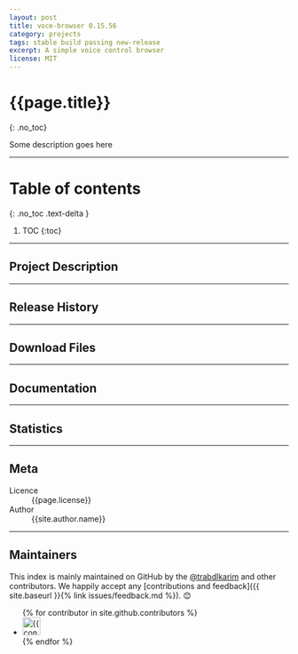 ```yaml
---
layout: post
title: voce-browser 0.15.56
category: projects
tags: stable build passing new-release
excerpt: A simple voice control browser
license: MIT
---
```


# {{page.title}}
{: .no_toc}

Some description goes here

---

# Table of contents
{: .no_toc .text-delta }

1. TOC 
{:toc}

---

## <i class="fa fa-file-alt"></i> Project Description

---

## <i class="fa fa-stream"></i> Release History

---

## <i class="fa fa-download"></i> Download Files

---

## <i class="fa fa-book"></i> Documentation

---

## <i class="fa fa-chart-pie"></i> Statistics

---

## <i class="fa fa-info-circle"></i> Meta

<dl>
  <dt>Licence</dt>
  <dd>{{page.license}}</dd>
  <dt>Author</dt>
  <dd>{{site.author.name}}</dd>
</dl>

---

## <i class="fa fa-users"></i> Maintainers

This index is mainly maintained on GitHub by the <a href="https://github.com/trabdlkarim" target="_blank">@trabdlkarim</a> and other contributors. We happily accept any [contributions and feedback]({{ site.baseurl }}{% link issues/feedback.md %}). 😊

<ul class="list-style-none">
{% for contributor in site.github.contributors %}
  <li class="d-inline-block mr-1">
     <a href="{{ contributor.html_url }}"><img src="{{ contributor.avatar_url }}" width="32" height="32" alt="{{ contributor.login }}"/></a>
  </li>
{% endfor %}
</ul>
